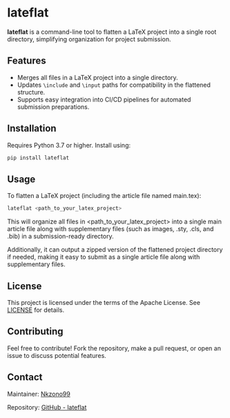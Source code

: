 # lateflat

**lateflat** is a command-line tool to flatten a LaTeX project into a single root directory, simplifying organization for project submission.

## Features
- Merges all files in a LaTeX project into a single directory.
- Updates `\include` and `\input` paths for compatibility in the flattened structure.
- Supports easy integration into CI/CD pipelines for automated submission preparations.

## Installation
Requires Python 3.7 or higher. Install using:

```bash
pip install lateflat
```

## Usage
To flatten a LaTeX project (including the article file named main.tex):

```bash
lateflat <path_to_your_latex_project>
```

This will organize all files in <path_to_your_latex_project> into a single main article file along with supplementary files (such as images, .sty, .cls, and .bib) in a submission-ready directory.

Additionally, it can output a zipped version of the flattened project directory if needed, making it easy to submit as a single article file along with supplementary files.

## License

This project is licensed under the terms of the Apache License. See [LICENSE](LICENSE) for details.

## Contributing

Feel free to contribute! Fork the repository, make a pull request, or open an issue to discuss potential features.

## Contact

Maintainer: [Nkzono99](mailto:j-nakazono@stu.kobe-u.ac.jp)

Repository: [GitHub - lateflat](https://github.com/Nkzono99/lateflat)
